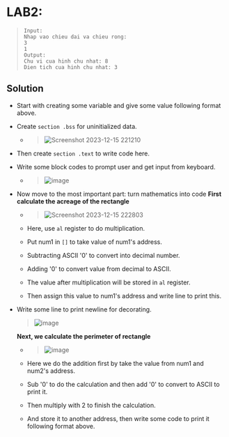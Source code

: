 # LAB2:

>  ```
>  Input:
>  Nhap vao chieu dai va chieu rong:
>  3
>  1
>  Output:
>  Chu vi cua hinh chu nhat: 8
>  Dien tich cua hinh chu nhat: 3
>  ```

## **Solution**

- Start with creating some variable and give some value following format above.

- Create `section .bss` for uninitialized data.

  - > ![Screenshot 2023-12-15 221210](https://github.com/hoangdat251004/nasm/assets/110254118/77c83484-524f-4948-9dcd-f6a6e6e11724)

- Then create `section .text` to write code here.

- Write some block codes to prompt user and get input from keyboard.

  - > ![image](https://github.com/hoangdat251004/nasm/assets/110254118/2d5fc112-b87e-4cf5-8feb-7a1a4c270e38)

- Now move to the most important part: turn mathematics into code
    **First calculate the acreage of the rectangle**

    - > ![Screenshot 2023-12-15 222803](https://github.com/hoangdat251004/nasm/assets/110254118/d82994f1-25a7-47ee-9c7c-31f3d89d5fbe)
    
    - Here, use `al` register to do multiplication.
    - Put num1 in `[]` to take value of num1's address.
    - Subtracting ASCII '0' to convert into decimal number.
    - Adding '0' to convert value from decimal to ASCII.
    - The value after multiplication will be stored in `al` register.
    - Then assign this value to num1's address and write line to print this.
    
- Write some line to print newline for decorating.

    > ![image](https://github.com/hoangdat251004/nasm/assets/110254118/bb064285-ca54-4670-a651-c3c94ce57b2b)


    **Next,  we calculate the perimeter of rectangle**

    - > ![image](https://github.com/hoangdat251004/nasm/assets/110254118/c8d04c64-aef1-4388-a32f-ee8d232a1cec)

    - Here we do the addition first by take the value from num1 and num2's address.
    - Sub '0' to do the calculation and then add '0' to convert to ASCII to print it.
    - Then multiply with 2 to finish the calculation.
    - And store it to another address, then write some code to print it following format above.


